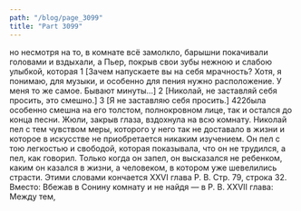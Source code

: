 ```yaml
---
path: "/blog/page_3099"
title: "Part 3099"
---
```


 но несмотря на то, в комнате всё замолкло, барышни покачивали головами и вздыхали, а Пьер, покрыв свои зубы нежною и слабою улыбкой, которая 1 [Зачем напускаете вы на себя мрачность? Хотя, я понимаю, для музыки, и особенно для пения нужно расположение. У меня то же самое. Бывают минуты...]
2 [Николай, не заставляй себя просить, это смешно.]
3 [Я не заставляю себя просить.]
422была особенно смешна на его толстом, полнокровном лице, так и остался до конца песни.
Жюли, закрыв глаза, вздохнула на всю комнату.
Николай пел с тем чувством меры, которого у него так не доставало в жизни и которое в искусстве не приобретается никаким изучением. Он пел с тою легкостью и свободой, которая показывала, что он не трудился, а пел, как говорил. Только когда он запел, он высказался не ребенком, каким он казался в жизни, а человеком, в котором уже шевелились страсти.
Этими словами кончается XXVI глава Р. В.
Стр. 79, строка 32.
Вместо: Вбежав в Сонину комнату и не найдя — в Р. В. XXVII глава: Между тем, 
